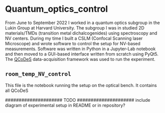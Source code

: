 # Quantum_optics_control

From June to September 2022 I worked in a quantum optics subgroup in the Lukin Group at Harvard University. The subgroup I was in studied 2D materials/TMDs (transition metal dichalcogenides) using spectroscopy and NV centers. During my time I built a CSLM (Confocal Scanning laser Microscope) and wrote software to control the setup for NV-based measurements. Software was written in Python in a Jupyter-Lab notebook and then moved to a GUI-based interface written from scratch using PyQt5. The [QCoDeS](https://qcodes.github.io) data-acquisition framework was used to run the experiment.

## `room_temp_NV_control`

This file is the notebook running the setup on the optical bench. It contains all QCoDeS

##################### TODO #####################
include diagram of experimental setup in README or in repository?
